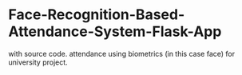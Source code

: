 # Face-Recognition-Based-Attendance-System-Flask-App
with source code. attendance using biometrics (in this case face) for university project.
